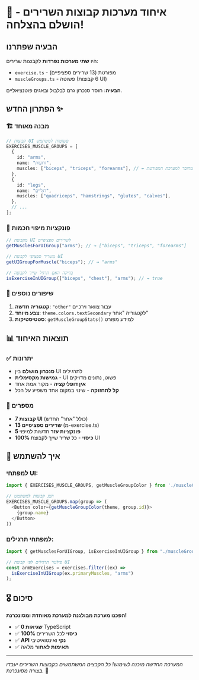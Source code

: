 # 🎯 איחוד מערכות קבוצות השרירים - הושלם בהצלחה!

## הבעיה שפתרנו

היו **שתי מערכות נפרדות** לקבוצות שרירים:

- `exercise.ts` - מפורטת (13 שרירים ספציפיים)
- `muscleGroups.ts` - פשוטה (6 קבוצות UI)

**הבעיה:** חוסר סנכרון גרם לבלבול ובאגים פוטנציאליים.

## הפתרון החדש ✨

### 🏗️ מבנה מאוחד

```typescript
// קבוצות UI פשוטות למשתמש
EXERCISES_MUSCLE_GROUPS = [
  {
    id: "arms",
    name: "זרועות",
    muscles: ["biceps", "triceps", "forearms"], // ← מחובר למערכת המפורטת!
  },
  {
    id: "legs",
    name: "רגליים",
    muscles: ["quadriceps", "hamstrings", "glutes", "calves"],
  },
  // ...
];
```

### 🔗 פונקציות מיפוי חכמות

```typescript
// מקבוצת UI לשרירים ספציפיים
getMusclesForUIGroup("arms"); // → ["biceps", "triceps", "forearms"]

// משריר ספציפי לקבוצת UI
getUIGroupForMuscle("biceps"); // → "arms"

// בדיקה האם תרגיל שייך לקבוצה
isExerciseInUIGroup(["biceps", "chest"], "arms"); // → true
```

### 🎨 שיפורים נוספים

1. **קטגוריה חדשה**: `"other"` עבור צוואר וירכיים
2. **צבע מיוחד**: `theme.colors.textSecondary` לקטגוריה "אחר"
3. **סטטיסטיקות**: `getMuscleGroupStats()` למידע מפורט

## 📊 תוצאות האיחוד

### ✅ יתרונות

- **סנכרון מושלם** בין UI לתרגילים
- **גמישות מקסימלית** - UI פשוט, נתונים מדויקים
- **אין דופליקציה** - מקור אמת אחד
- **קל לתחזוקה** - שינוי במקום אחד משפיע על הכל

### 🔢 מספרים

- **7 קבוצות UI** (כולל "אחר" החדש)
- **13 שרירים ספציפיים** (מ-exercise.ts)
- **5 פונקציות עזר** חדשות למיפוי
- **100% כיסוי** - כל שריר שייך לקבוצת UI

## 🚀 איך להשתמש

### למפתחי UI:

```typescript
import { EXERCISES_MUSCLE_GROUPS, getMuscleGroupColor } from './muscleGroups';

// הצג קבוצות למשתמש
EXERCISES_MUSCLE_GROUPS.map(group => (
  <Button color={getMuscleGroupColor(theme, group.id)}>
    {group.name}
  </Button>
))
```

### למפתחי תרגילים:

```typescript
import { getMusclesForUIGroup, isExerciseInUIGroup } from "./muscleGroups";

// פילטר תרגילים לפי קבוצת UI
const armExercises = exercises.filter((ex) =>
  isExerciseInUIGroup(ex.primaryMuscles, "arms")
);
```

## 🎖️ סיכום

**הפכנו מערכת מבולגנת למערכת מאוחדת ומסונכרנת!**

- ✅ **0 שגיאות** TypeScript
- ✅ **100% כיסוי** לכל השרירים
- ✅ **API נקי** ואינטואיטיבי
- ✅ **תאימות לאחור** מלאה

---

_המערכת החדשה מוכנה לשימוש! כל הקבצים המשתמשים בקבוצות השרירים יעבדו בצורה מסונכרנת._ 🎉
